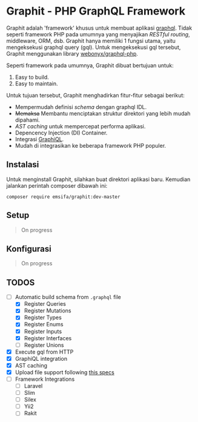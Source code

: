 Graphit - PHP GraphQL Framework
===============================

Graphit adalah 'framework' khusus untuk membuat aplikasi [graphql](http://graphql.org/).
Tidak seperti framework PHP pada umumnya yang menyajikan _RESTful routing_, middleware, ORM, dsb. 
Graphit hanya memiliki 1 fungsi utama, yaitu mengeksekusi graphql query (gql).
Untuk mengeksekusi gql tersebut, Graphit menggunakan library [webonyx/graphql-php](https://github.com/webonyx/graphql-php).

Seperti framework pada umumnya, Graphit dibuat bertujuan untuk:

1. Easy to build.
2. Easy to maintain.

Untuk tujuan tersebut, Graphit menghadirkan fitur-fitur sebagai berikut:

* Mempermudah definisi _schema_ dengan graphql IDL.
* ~~Memaksa~~ Membantu menciptakan struktur direktori yang lebih mudah dipahami.
* _AST caching_ untuk mempercepat performa aplikasi.
* Depencency Injection (DI) Container.
* Integrasi [GraphiQL](https://github.com/graphql/graphiql).
* Mudah di integrasikan ke beberapa framework PHP populer.

## Instalasi

Untuk menginstall Graphit, silahkan buat direktori aplikasi baru. 
Kemudian jalankan perintah composer dibawah ini:

```
composer require emsifa/graphit:dev-master
```

## Setup

> On progress

## Konfigurasi

> On progress

## TODOS

- [ ] Automatic build schema from `.graphql` file
  - [x] Register Queries
  - [x] Register Mutations
  - [x] Register Types
  - [x] Register Enums
  - [x] Register Inputs
  - [x] Register Interfaces
  - [ ] Register Unions
- [x] Execute gql from HTTP
- [x] GraphiQL integration
- [x] AST caching
- [x] Upload file support following [this specs](https://github.com/jaydenseric/graphql-multipart-request-spec)
- [ ] Framework Integrations
  - [ ] Laravel
  - [ ] Slim
  - [ ] Silex
  - [ ] Yii2
  - [ ] Rakit